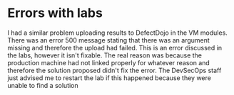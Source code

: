 # Errors with labs

I had a similar problem uploading results to DefectDojo in the VM modules. There was an error 500 message stating that there was an argument missing and therefore the upload had failed. This is an error discussed in the labs, however it isn't fixable. The real reason was because the production machine had not linked properly for whatever reason and therefore the solution proposed didn't fix the error. The DevSecOps staff just advised me to restart the lab if this happened because they were unable to find a solution

